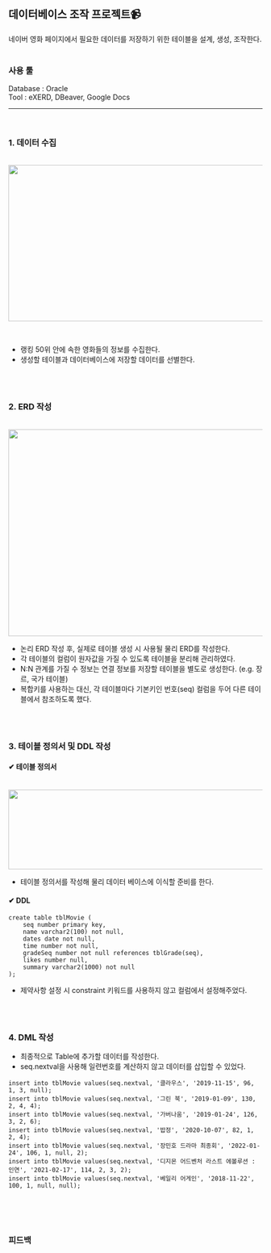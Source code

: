 ## 데이터베이스 조작 프로젝트:video_camera:
네이버 영화 페이지에서 필요한 데이터를 저장하기 위한 테이블을 설계, 생성, 조작한다. <br> <br>

### 사용 툴
Database : Oracle <br>
Tool : eXERD, DBeaver, Google Docs

--------------------------

<br>

### 1. 데이터 수집

<br><img src="https://user-images.githubusercontent.com/111429706/185992352-20450b28-fcac-435b-93cd-7b9a8878d824.png" width="600" height="310"/>

<br>
 
+ 랭킹 50위 안에 속한 영화들의 정보를 수집한다.
+ 생성할 테이블과 데이터베이스에 저장할 데이터를 선별한다.

<br> <br>
 
### 2. ERD 작성

<br><img src="https://user-images.githubusercontent.com/111429706/186000209-e1b2b04d-3f77-45b5-9304-0d3b74418d16.png" width="750" height="410"/>

+ 논리 ERD 작성 후, 실제로 테이블 생성 시 사용될 물리 ERD를 작성한다.
+ 각 테이블의 컬럼이 원자값을 가질 수 있도록 테이블을 분리해 관리하였다.
+ N:N 관계를 가질 수 정보는 연결 정보를 저장할 테이블을 별도로 생성한다. (e.g. 장르, 국가 테이블)
+ 복합키를 사용하는 대신, 각 테이블마다 기본키인 번호(seq) 컬럼을 두어 다른 테이블에서 참조하도록 했다.



<br> <br>
 
### 3. 테이블 정의서 및 DDL 작성

#### ✔ 테이블 정의서

<br><img src="https://user-images.githubusercontent.com/111429706/185998976-6c38654c-66fa-49c0-9f04-469bea0a33b3.png" width="560" height="158"/>

+ 테이블 정의서를 작성해 물리 데이터 베이스에 이식할 준비를 한다. <br>

#### ✔ DDL

```
create table tblMovie (
    seq number primary key,
    name varchar2(100) not null,
    dates date not null,
    time number not null,
    gradeSeq number not null references tblGrade(seq),
    likes number null,
    summary varchar2(1000) not null
);
```

+ 제약사항 설정 시 constraint 키워드를 사용하지 않고 컬럼에서 설정해주었다.

<br> <br>
 
### 4. DML 작성

+ 최종적으로 Table에 추가할 데이터를 작성한다.
+ seq.nextval을 사용해 일련번호를 계산하지 않고 데이터를 삽입할 수 있었다.

```
insert into tblMovie values(seq.nextval, '클라우스', '2019-11-15', 96, 1, 3, null);
insert into tblMovie values(seq.nextval, '그린 북', '2019-01-09', 130, 2, 4, 4);
insert into tblMovie values(seq.nextval, '가버나움', '2019-01-24', 126, 3, 2, 6);
insert into tblMovie values(seq.nextval, '밥정', '2020-10-07', 82, 1, 2, 4);
insert into tblMovie values(seq.nextval, '장민호 드라마 최종회', '2022-01-24', 106, 1, null, 2);
insert into tblMovie values(seq.nextval, '디지몬 어드벤처 라스트 에볼루션 : 인연', '2021-02-17', 114, 2, 3, 2);
insert into tblMovie values(seq.nextval, '베일리 어게인', '2018-11-22', 100, 1, null, null);
```

<br> <br> <br>

### 피드백


